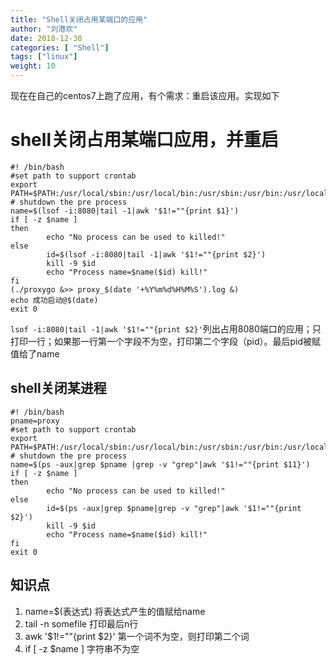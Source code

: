 ```yaml
---
title: "Shell关闭占用某端口的应用"
author: "刘港欢"
date: 2018-12-30
categories: [ "Shell"]
tags: ["linux"]
weight: 10
---
```


现在在自己的centos7上跑了应用，有个需求：重启该应用。实现如下 <!--more-->

# shell关闭占用某端口应用，并重启

```
#! /bin/bash
#set path to support crontab
export PATH=$PATH:/usr/local/sbin:/usr/local/bin:/usr/sbin:/usr/bin:/usr/local/go/bin:/root/bin
# shutdown the pre process
name=$(lsof -i:8080|tail -1|awk '$1!=""{print $1}')
if [ -z $name ]
then
        echo "No process can be used to killed!"
else
        id=$(lsof -i:8080|tail -1|awk '$1!=""{print $2}')
        kill -9 $id
        echo "Process name=$name($id) kill!"
fi
(./proxygo &>> proxy_$(date '+%Y%m%d%H%M%S').log &)
echo 成功启动@$(date)
exit 0

```

`lsof -i:8080|tail -1|awk '$1!=""{print $2}'`列出占用8080端口的应用；只打印一行；如果那一行第一个字段不为空，打印第二个字段（pid）。最后pid被赋值给了name

## shell关闭某进程

```shell
#! /bin/bash
pname=proxy
#set path to support crontab
export PATH=$PATH:/usr/local/sbin:/usr/local/bin:/usr/sbin:/usr/bin:/usr/local/go/bin:/root/bin
# shutdown the pre process
name=$(ps -aux|grep $pname |grep -v "grep"|awk '$1!=""{print $11}')
if [ -z $name ]
then
        echo "No process can be used to killed!"
else
        id=$(ps -aux|grep $pname|grep -v "grep"|awk '$1!=""{print $2}')
        kill -9 $id
        echo "Process name=$name($id) kill!"
fi
exit 0
```

## 知识点

1. name=$(表达式) 将表达式产生的值赋给name
2. tail -n somefile 打印最后n行
3. awk '$1!=""{print $2}'  第一个词不为空，则打印第二个词
4. if [ -z $name ]  字符串不为空
